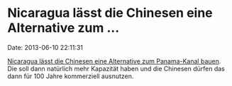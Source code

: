 Nicaragua lässt die Chinesen eine Alternative zum \...
======================================================

Date: 2013-06-10 22:11:31

[Nicaragua lässt die Chinesen eine Alternative zum Panama-Kanal
bauen](http://www.guardian.co.uk/world/2013/jun/06/nicaragua-china-panama-canal).
Die soll dann natürlich mehr Kapazität haben und die Chinesen dürfen das
dann für 100 Jahre kommerziell ausnutzen.
